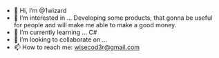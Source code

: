 - 👋 Hi, I’m @1wizard
- 👀 I’m interested in ... Developing some products, that gonna be useful for people and will make me able to make a good money.
- 🌱 I’m currently learning ... C#
- 💞️ I’m looking to collaborate on ...
- 📫 How to reach me: wisecod3r@gmail.com

<!---
1wizard/1wizard is a ✨ special ✨ repository because its `README.md` (this file) appears on your GitHub profile.
You can click the Preview link to take a look at your changes.
--->
